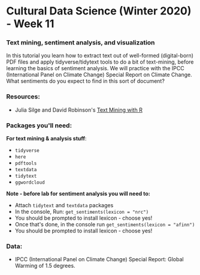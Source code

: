 # Cultural Data Science (Winter 2020) - Week 11

### Text mining, sentiment analysis, and visualization
In this tutorial you learn how to extract text out of well-formed (digital-born) PDF files and apply tidyverse/tidytext tools to do a bit of text-mining, before learning the basics of sentiment analysis. We will practice with the IPCC (International Panel on Climate Change) Special Report on Climate Change. What sentiments do you expect to find in this sort of document?

### Resources:

- Julia Silge and David Robinson's [Text Mining with R](https://www.tidytextmining.com/)

### Packages you'll need:

**For text mining & analysis stuff**: 

- `tidyverse`
- `here`
- `pdftools`
- `textdata`
- `tidytext`
- `ggwordcloud`


**Note - before lab for sentiment analysis you will need to:**

- Attach `tidytext` and `textdata` packages
- In the console, Run: `get_sentiments(lexicon = "nrc")`
- You should be prompted to install lexicon - choose yes!
- Once that's done, in the console run `get_sentiments(lexicon = "afinn")`
- You should be prompted to install lexicon - choose yes!

### Data: 

- IPCC (International Panel on Climate Change) Special Report: Global Warming of 1.5 degrees. 
